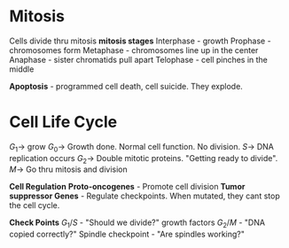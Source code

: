 # Mitosis
Cells divide thru mitosis
**mitosis stages** 
Interphase - growth
Prophase - chromosomes form 
Metaphase - chromosomes line up in the center 
Anaphase - sister chromatids pull apart 
Telophase - cell pinches in the middle 

**Apoptosis** - programmed cell death, cell suicide. They explode.

# Cell Life Cycle
$G_1 \to$ grow 
$G_{0} \to$ Growth done. Normal cell function. No division.
$S\to$ DNA replication occurs
$G_{2}\to$ Double mitotic proteins. "Getting ready to divide".
$M\to$ Go thru mitosis and division

**Cell Regulation** 
**Proto-oncogenes** - Promote cell division
**Tumor suppressor Genes** - Regulate checkpoints. When mutated, they cant stop the cell cycle.

**Check Points** 
$G_{1}/S$ - "Should we divide?" growth factors
$G_{2}/M$ - "DNA copied correctly?"
Spindle checkpoint - "Are spindles working?"